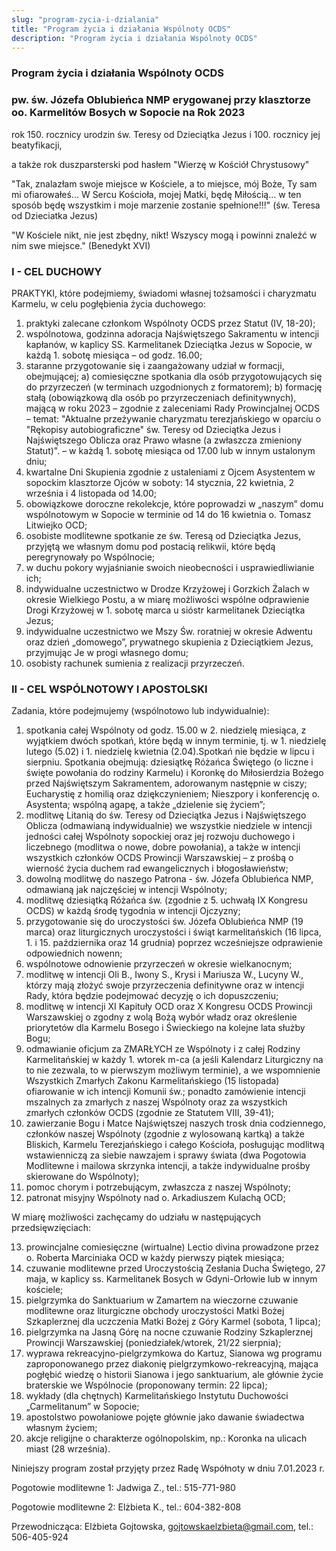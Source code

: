 ```yaml
---
slug: "program-zycia-i-dzialania"
title: "Program życia i działania Wspólnoty OCDS"
description: "Program życia i działania Wspólnoty OCDS"
---
```


### Program życia i działania Wspólnoty OCDS
### pw. św. Józefa Oblubieńca NMP erygowanej przy klasztorze oo. Karmelitów Bosych w Sopocie na Rok 2023

rok 150. rocznicy urodzin św. Teresy od Dzieciątka Jezus i 100. rocznicy jej beatyfikacji,

a także rok duszparsterski pod hasłem "Wierzę w Kościół Chrystusowy"



"Tak, znalazłam swoje miejsce w Kościele, a to miejsce, mój Boże, Ty sam mi ofiarowałeś... W Sercu Kościoła, mojej Matki, będę Miłością... w ten sposób będę wszystkim i moje marzenie zostanie spełnione!!!"
(św. Teresa od Dzieciatka Jezus)

"W Kościele nikt, nie jest zbędny, nikt! Wszyscy mogą i powinni znaleźć w nim swe miejsce."
                                                                                         (Benedykt XVI)
                                                                                         
### I - CEL DUCHOWY
PRAKTYKI, które podejmiemy, świadomi własnej tożsamości i charyzmatu Karmelu, w celu pogłębienia życia duchowego:

1. praktyki zalecane członkom Wspólnoty OCDS przez Statut (IV, 18-20); 
2. wspólnotowa, godzinna adoracja Najświętszego Sakramentu w intencji kapłanów, w kaplicy SS. Karmelitanek Dzieciątka Jezus w Sopocie, w każdą 1. sobotę miesiąca – od godz. 16.00; 
3. staranne przygotowanie się i zaangażowany udział w formacji, obejmującej;
 a) comiesięczne spotkania dla osób przygotowujących się do przyrzeczeń (w terminach uzgodnionych z formatorem);
 b) formację stałą (obowiązkową dla osób po przyrzeczeniach definitywnych), mającą w roku 2023 – zgodnie z zaleceniami Rady Prowincjalnej OCDS – temat:  "Aktualne przeżywanie charyzmatu terezjańskiego w oparciu o "Rękopisy autobiograficzne" św. Teresy od Dzieciątka Jezus i Najświętszego Oblicza oraz Prawo własne (a zwłaszcza zmieniony Statut)".  – w każdą 1. sobotę miesiąca od 17.00 lub w innym ustalonym dniu;
4. kwartalne Dni Skupienia zgodnie z ustaleniami z Ojcem Asystentem w sopockim klasztorze Ojców w soboty: 14 stycznia, 22 kwietnia, 2 września i 4 listopada od 14.00;
5. obowiązkowe doroczne rekolekcje, które poprowadzi  w „naszym” domu wspólnotowym w Sopocie w terminie od 14 do 16 kwietnia o. Tomasz Litwiejko OCD;
6. osobiste modlitewne spotkanie ze św. Teresą od Dzieciątka Jezus, przyjętą we własnym domu pod postacią relikwii, które będą peregrynowały po Wspólnocie;
7. w duchu pokory wyjaśnianie swoich nieobecności i usprawiedliwianie ich;
8. indywidualne uczestnictwo w Drodze Krzyżowej i Gorzkich Żalach w okresie Wielkiego Postu, a w miarę możliwości wspólne odprawienie Drogi Krzyżowej w 1. sobotę marca u sióstr karmelitanek Dzieciątka Jezus;
9. indywidualne uczestnictwo we Mszy Św. roratniej w okresie Adwentu oraz dzień „domowego”, prywatnego skupienia z Dzieciątkiem Jezus, przyjmując Je w progi własnego domu;
10. osobisty rachunek sumienia z realizacji przyrzeczeń.

### II - CEL WSPÓLNOTOWY I APOSTOLSKI
Zadania, które podejmujemy (wspólnotowo lub indywidualnie):

1. spotkania całej Wspólnoty od godz. 15.00 w  2. niedzielę miesiąca, z wyjątkiem  dwóch spotkań, które będą w innym terminie, tj. w 1. niedzielę lutego (5.02) i 1. niedzielę kwietnia (2.04).Spotkań nie będzie w lipcu i sierpniu. Spotkania obejmują: dziesiątkę Różańca Świętego (o liczne i święte powołania do rodziny Karmelu) i Koronkę do Miłosierdzia Bożego przed Najświętszym Sakramentem, adorowanym następnie w ciszy; Eucharystię z homilią oraz dziękczynieniem; Nieszpory i  konferencję o. Asystenta; wspólną agapę, a także „dzielenie się życiem”; 
2. modlitwę Litanią do św. Teresy od Dzieciątka Jezus i Najświętszego Oblicza (odmawianą indywidualnie) we wszystkie niedziele w intencji jedności całej Wspólnoty sopockiej oraz jej rozwoju duchowego i liczebnego (modlitwa o nowe, dobre powołania), a także  w intencji wszystkich członków OCDS Prowincji Warszawskiej – z prośbą o wierność życia duchem rad ewangelicznych i błogosławieństw; 
3. dowolną modlitwę do naszego Patrona - św. Józefa Oblubieńca NMP, odmawianą jak najczęściej w intencji  Wspólnoty;
4. modlitwę dziesiątką Różańca św. (zgodnie z 5. uchwałą IX Kongresu OCDS) w każdą środę tygodnia w intencji Ojczyzny;
5. przygotowanie się  do uroczystości św. Józefa Oblubieńca NMP (19 marca) oraz liturgicznych uroczystości i świąt karmelitańskich (16 lipca, 1. i 15. października oraz 14 grudnia)  poprzez wcześniejsze odprawienie odpowiednich nowenn;
6. wspólnotowe odnowienie przyrzeczeń w okresie wielkanocnym;
7. modlitwę w intencji  Oli B., Iwony S., Krysi i Mariusza W., Lucyny W., którzy mają  złożyć swoje przyrzeczenia definitywne oraz w intencji Rady, która będzie podejmować decyzję o ich dopuszczeniu;
8. modlitwę w intencji XI Kapituły OCD oraz X Kongresu OCDS Prowincji Warszawskiej o zgodny z wolą Bożą wybór władz oraz określenie priorytetów dla Karmelu Bosego i Świeckiego na kolejne lata służby Bogu;
9. odmawianie oficjum za ZMARŁYCH ze Wspólnoty i z całej Rodziny Karmelitańskiej w każdy 1. wtorek m-ca (a jeśli Kalendarz Liturgiczny na to nie zezwala, to w pierwszym możliwym terminie), a we wspomnienie Wszystkich Zmarłych Zakonu Karmelitańskiego (15 listopada) ofiarowanie w ich intencji Komunii św.; ponadto zamówienie intencji mszalnych za zmarłych z naszej Wspólnoty oraz za wszystkich zmarłych członków OCDS (zgodnie ze Statutem VIII, 39-41);
10. zawierzanie Bogu i Matce Najświętszej naszych trosk dnia codziennego,  członków naszej  Wspólnoty (zgodnie z wylosowaną kartką) a także Bliskich, Karmelu Terezjańskiego i całego Kościoła, posługując modlitwą wstawienniczą za siebie nawzajem i sprawy świata (dwa Pogotowia Modlitewne i mailowa skrzynka intencji, a także indywidualne prośby skierowane do Wspólnoty);
11. pomoc chorym i potrzebującym, zwłaszcza z naszej Wspólnoty;
12. patronat misyjny Wspólnoty nad o. Arkadiuszem Kulachą OCD;


W miarę możliwości zachęcamy do udziału w następujących przedsięwzięciach: 


13. prowincjalne comiesięczne (wirtualne) Lectio divina prowadzone przez o. Roberta Marciniaka OCD w każdy pierwszy piątek miesiąca;
14. czuwanie modlitewne przed Uroczystością Zesłania Ducha Świętego, 27 maja, w kaplicy ss. Karmelitanek Bosych w Gdyni-Orłowie lub w innym kościele;
15. pielgrzymka do Sanktuarium w Zamartem na wieczorne czuwanie modlitewne oraz liturgiczne obchody uroczystości Matki Bożej Szkaplerznej dla uczczenia Matki Bożej z Góry Karmel (sobota, 1 lipca);
16. pielgrzymka na Jasną Górę na nocne czuwanie Rodziny Szkaplerznej Prowincji Warszawskiej (poniedziałek/wtorek, 21/22 sierpnia);
17. wyprawa rekreacyjno-pielgrzymkowa do Kartuz, Sianowa wg programu zaproponowanego przez diakonię pielgrzymkowo-rekreacyjną, mająca pogłębić wiedzę o historii Sianowa i jego sanktuarium, ale głównie życie braterskie we Wspólnocie (proponowany termin: 22 lipca);
18.  wykłady (dla chętnych) Karmelitańskiego Instytutu Duchowości „Carmelitanum” w Sopocie;
19. apostolstwo powołaniowe pojęte głównie jako dawanie świadectwa własnym życiem;
20. akcje religijne o charakterze ogólnopolskim, np.: Koronka na ulicach miast (28 września).

Niniejszy program został przyjęty przez Radę Współnoty w dniu 7.01.2023 r.

Pogotowie modlitewne 1: Jadwiga Z., tel.: 515-771-980

Pogotowie modlitewne 2: Elżbieta K., tel.: 604-382-808

Przewodnicząca: Elżbieta Gojtowska, gojtowskaelzbieta@gmail.com, tel.: 506-405-924


